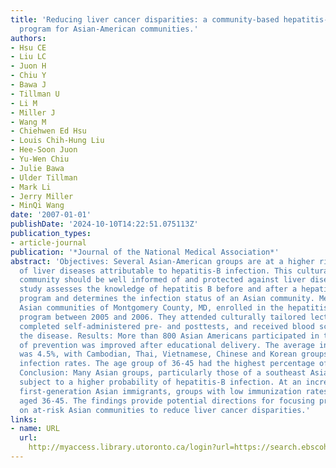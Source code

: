 ```yaml
---
title: 'Reducing liver cancer disparities: a community-based hepatitis-B prevention
  program for Asian-American communities.'
authors:
- Hsu CE
- Liu LC
- Juon H
- Chiu Y
- Bawa J
- Tillman U
- Li M
- Miller J
- Wang M
- Chiehwen Ed Hsu
- Louis Chih-Hung Liu
- Hee-Soon Juon
- Yu-Wen Chiu
- Julie Bawa
- Ulder Tillman
- Mark Li
- Jerry Miller
- MinQi Wang
date: '2007-01-01'
publishDate: '2024-10-10T14:22:51.075113Z'
publication_types:
- article-journal
publication: '*Journal of the National Medical Association*'
abstract: 'Objectives: Several Asian-American groups are at a higher risk of dying
  of liver diseases attributable to hepatitis-B infection. This culturally diverse
  community should be well informed of and protected against liver diseases. The present
  study assesses the knowledge of hepatitis B before and after a hepatitis-B educational
  program and determines the infection status of an Asian community. Methods: Nine
  Asian communities of Montgomery County, MD, enrolled in the hepatitis-B prevention
  program between 2005 and 2006. They attended culturally tailored lectures on prevention,
  completed self-administered pre- and posttests, and received blood screening for
  the disease. Results: More than 800 Asian Americans participated in the study. Knowledge
  of prevention was improved after educational delivery. The average infection rate
  was 4.5%, with Cambodian, Thai, Vietnamese, Chinese and Korean groups having higher
  infection rates. The age group of 36-45 had the highest percentage of carriers (9.1%).
  Conclusion: Many Asian groups, particularly those of a southeast Asian decent, were
  subject to a higher probability of hepatitis-B infection. At an increased risk are
  first-generation Asian immigrants, groups with low immunization rates and those
  aged 36-45. The findings provide potential directions for focusing preventive interventions
  on at-risk Asian communities to reduce liver cancer disparities.'
links:
- name: URL
  url: 
    http://myaccess.library.utoronto.ca/login?url=https://search.ebscohost.com/login.aspx?direct=true&db=cin20&AN=105993512&site=ehost-live
---
```

